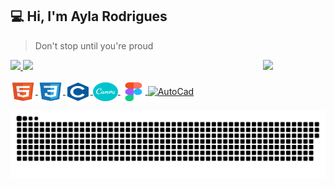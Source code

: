 ## 💻 Hi, I'm Ayla Rodrigues
>Don't stop until you're proud
<div>
  <img src = "https://media.discordapp.net/attachments/817092151082483763/879116804151201832/perfilgit.gif" width = "100px" align = "right">
  <a href="https://github.com/AylaRodrigues">
  <img height="150em" src="https://github-readme-stats.vercel.app/api?username=AylaRodrigues&show_icons=true&theme=jolly&include_all_commits=true&count_private=true"/>
  <img height="126em" src="https://github-readme-stats.vercel.app/api/top-langs/?username=AylaRodrigues&layout=compact&langs_count=7&theme=jolly"/>
</div>

<div style="display: inline_block"><br>
  <img align="center" alt="HTML" height="30" width ="40" src="https://raw.githubusercontent.com/devicons/devicon/master/icons/html5/html5-original.svg">
  <img align="center" alt="CSS" height="30" width ="40" src="https://raw.githubusercontent.com/devicons/devicon/master/icons/css3/css3-original.svg">
  <img align="center" alt="C" height="30" width ="40" src="https://raw.githubusercontent.com/devicons/devicon/00f02ef57fb7601fd1ddcc2fe6fe670fef3ae3e4/icons/c/c-plain.svg">
  <img align="center" alt="Canva" height="30" width ="40" src="https://raw.githubusercontent.com/devicons/devicon/00f02ef57fb7601fd1ddcc2fe6fe670fef3ae3e4/icons/canva/canva-original.svg">
  <img align="center" alt="Figma" height="30" width ="40" src="https://raw.githubusercontent.com/devicons/devicon/00f02ef57fb7601fd1ddcc2fe6fe670fef3ae3e4/icons/figma/figma-original.svg">
  <img align="center" alt="AutoCad" height="30" src="https://img.icons8.com/fluency/2x/autocad.png">
</div>
  
![Snake animation](https://github.com/AylaRodrigues/AylaRodrigues/blob/output/github-contribution-grid-snake.svg)
    
  
  


